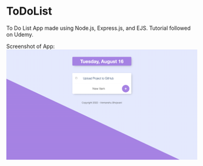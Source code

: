 # ToDoList
To Do List App made using Node.js, Express.js, and EJS. Tutorial followed on Udemy. 

Screenshot of App:
![alt-text](https://github.com/hemanshu-bhojwani/ToDo-List/blob/main/To%20Do%20List.png?raw=true)
